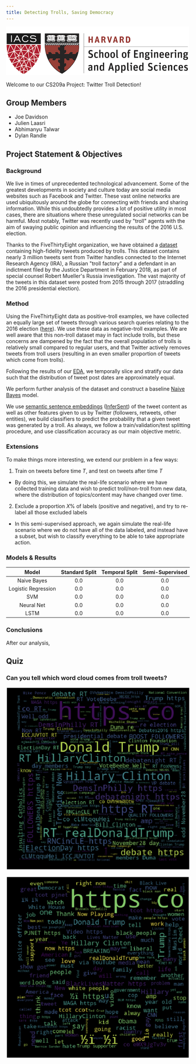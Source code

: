 ```yaml
---
title: Detecting Trolls, Saving Democracy
---
```


![seas-iacs](pics/SEAS_IACS.png)

Welcome to our CS209a Project: Twitter Troll Detection!

## Group Members
- Joe Davidson
- Julien Laasri
- Abhimanyu Talwar
- Dylan Randle

## Project Statement & Objectives

### Background

We live in times of unprecedented technological advancement. Some of the greatest developments in
society and culture today are social media websites such as Facebook and Twitter. These vast online
networks are used ubiquitously around the globe for connecting with friends and sharing information.
While this undoubtedly provides a lot of positive utility in most cases, there are situations where
these unregulated social networks can be harmful. Most notably, Twitter was recently used by "troll"
agents with the aim of swaying public opinion and influencing the results of the 2016 U.S. election.

Thanks to the FiveThirtyEight organization, we have obtained a [dataset](https://github.com/fivethirtyeight/russian-troll-tweets) containing high-fidelity tweets
produced by trolls. This dataset contains nearly 3 million tweets sent from Twitter handles connected
to the Internet Research Agency (IRA), a Russian "troll factory" and a defendant in an indictment filed
by the Justice Department in February 2018, as part of special counsel Robert Mueller's Russia
investigation. The vast majority of the tweets in this dataset were posted from 2015 through 2017
(straddling the 2016 presidential election).

### Method

Using the FiveThirtyEight data as positive-troll examples, we have collected an equally large set of
tweets through various search queries relating to the 2016 election ([here](https://dataverse.harvard.edu/dataset.xhtml?persistentId=doi%3A10.7910%2FDVN%2FPDI7IN)). We use these data as
negative-troll examples. We are well aware that this non­-troll dataset may in fact include trolls,
but these concerns are dampened by the fact that the overall population of trolls is relatively small
compared to regular users, and that Twitter actively removes tweets from troll users (resulting in an
even smaller proportion of tweets which come from trolls).

Following the results of our [EDA](https://joeddav.github.io/troll_classification/more_eda.html), we temporally slice and stratify our data such that
the distribution of tweet post dates are approximately equal.

We perform further analysis of the dataset and construct a baseline [Naive Bayes](https://joeddav.github.io/troll_classification/naive_bayes.html) model.

We use [semantic sentence embeddings](https://joeddav.github.io/troll_classification/sentence_embedding_eda.html) ([InferSent](https://github.com/facebookresearch/InferSent)) of the tweet content as well as other features given
to us by Twitter (followers, retweets, other entities), we build classifiers to predict the probability
that a given tweet was generated by a troll. As always, we follow a train/validation/test splitting
procedure, and use classification accuracy as our main objective metric.

### Extensions

To make things more interesting, we extend our problem in a few ways:

1. Train on tweets before time $T$, and test on tweets after time $T$
  - By doing this, we simulate the real-life scenario where we have collected training data and wish to
    predict troll/non-troll from new data, where the distribution of topics/content may have changed over time.

2. Exclude a proportion $X$% of labels (positive and negative), and try to re-label all those excluded labels
  - In this semi-supervised approach, we again simulate the real-life scenario where we do not have all of the
    data labeled, and instead have a subset, but wish to classify everything to be able to take appropriate
    action.

### Models & Results

| Model | Standard Split | Temporal Split | Semi-Supervised |
|:-----:|:--------------:|:--------------:|:---------------:|
|Naive Bayes | 0.0 | 0.0 | 0.0 |
|Logistic Regression | 0.0 | 0.0 | 0.0 |
|SVM | 0.0 | 0.0 | 0.0 |
|Neural Net | 0.0 | 0.0 | 0.0 |
|LSTM | 0.0 | 0.0 | 0.0 |

### Conclusions

After our analysis,

## Quiz

### Can you tell which word cloud comes from troll tweets?

![which_one](pics/nontroll_pic.png)

![which_one2](pics/troll_pic.png)
